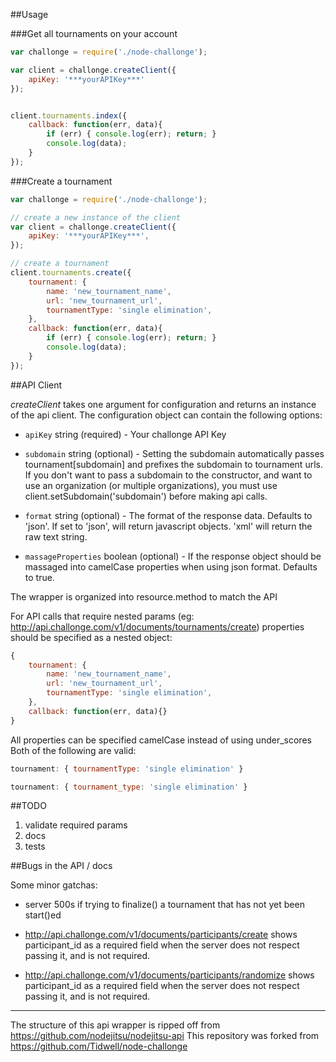 ##Usage

###Get all tournaments on your account

```js
var challonge = require('./node-challonge');

var client = challonge.createClient({
	apiKey: '***yourAPIKey***'
});


client.tournaments.index({
	callback: function(err, data){
		if (err) { console.log(err); return; }
		console.log(data);
	}
});

```

###Create a tournament
```js
var challonge = require('./node-challonge');

// create a new instance of the client
var client = challonge.createClient({
	apiKey: '***yourAPIKey***',
});

// create a tournament
client.tournaments.create({
	tournament: {
		name: 'new_tournament_name',
		url: 'new_tournament_url',
		tournamentType: 'single elimination',
	},
	callback: function(err, data){
		if (err) { console.log(err); return; }
		console.log(data);
	}
});
```

##API Client

_createClient_ takes one argument for configuration and returns an instance of the api client. The configuration object can contain the following options:

 * `apiKey` string (required) - Your challonge API Key

 * `subdomain` string (optional) - Setting the subdomain automatically passes tournament[subdomain] and prefixes the subdomain to tournament urls.  If you don't want to pass a subdomain to the constructor, and want to use an organization (or multiple organizations), you must use client.setSubdomain('subdomain') before making api calls.

 * `format` string (optional) - The format of the response data. Defaults to 'json'.  If set to 'json', will return javascript objects.  'xml' will return the raw text string.

 * `massageProperties` boolean (optional) - If the response object should be massaged into camelCase properties when using json format.  Defaults to true.

The wrapper is organized into resource.method to match the API

For API calls that require nested params (eg: http://api.challonge.com/v1/documents/tournaments/create) properties should be specified as a nested object:
```js
{
	tournament: {
		name: 'new_tournament_name',
		url: 'new_tournament_url',
		tournamentType: 'single elimination',
	},
	callback: function(err, data){}
}
```

All properties can be specified camelCase instead of using under_scores Both of the following are valid:
```js
tournament: { tournamentType: 'single elimination' }
```
```js
tournament: { tournament_type: 'single elimination' }
```

##TODO
1. validate required params
2. docs
3. tests


##Bugs in the API / docs

Some minor gatchas:

 * server 500s if trying to finalize() a tournament that has not yet been start()ed

 * http://api.challonge.com/v1/documents/participants/create shows participant_id as a required field when the server does not respect passing it, and is not required.

 * http://api.challonge.com/v1/documents/participants/randomize shows participant_id as a required field when the server does not respect passing it, and is not required.

---

The structure of this api wrapper is ripped off from https://github.com/nodejitsu/nodejitsu-api
This repository was forked from https://github.com/Tidwell/node-challonge
